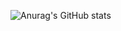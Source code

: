 ![Anurag's GitHub stats](https://github-readme-stats.vercel.app/api?username=sleiphir&theme=midnight-purple&show_icons=true&hide_border=true&bg_color=0d1117)

